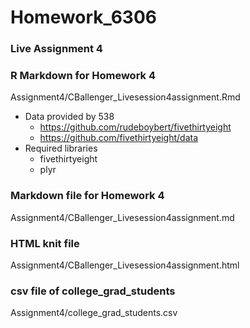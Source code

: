 # Homework_6306

### Live Assignment 4
### R Markdown for Homework 4
Assignment4/CBallenger_Livesession4assignment.Rmd
* Data provided by 538
    + https://github.com/rudeboybert/fivethirtyeight
    + https://github.com/fivethirtyeight/data
* Required libraries
    + fivethirtyeight
    + plyr

### Markdown file for Homework 4
Assignment4/CBallenger_Livesession4assignment.md

### HTML knit file
Assignment4/CBallenger_Livesession4assignment.html

### csv file of college_grad_students
Assignment4/college_grad_students.csv
